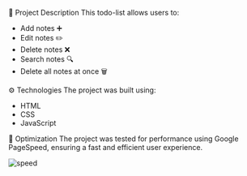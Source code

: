 📝 Project Description
This todo-list allows users to:

* Add notes ➕
* Edit notes ✏️
* Delete notes ❌
* Search notes 🔍
* Delete all notes at once 🗑️

⚙️ Technologies
The project was built using:
* HTML
* CSS
* JavaScript

🚀 Optimization
The project was tested for performance using Google PageSpeed, ensuring a fast and efficient user experience.


![speed](https://github.com/user-attachments/assets/eae576d7-e513-4fec-99de-218d4bfc1fe2)
